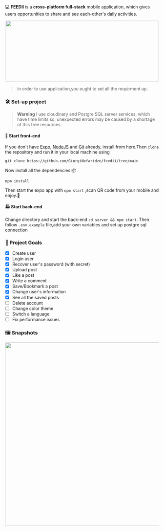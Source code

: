 💻 **FEEDII** is a **cross-platform full-stack** mobile application, which gives users opportunities to share and see each-other's daily activities.

<div style="display: flex;align-items:center; justify-content: center">
    <img src="../assets/logo.png" style="width: 500px;height:200px; text-align: center" />
</div>

> In order to use application,you ought to set all the requirment up.

### 🛠️ Set-up project

> **Warning**
> I use cloudinary and Postgre SQL server services, which have time limits
> so, unexpected errors may be caused by a shortage of this free resources.

#### 📱 Start front-end

If you don't have [Expo](https://expo.dev/), [NodeJS](https://nodejs.org/en) and [Git](https://git-scm.com) already, install from here.Then `clone` the repository and run it in your local machine using

```shell
git clone https://github.com/GiorgiNefaridze/feedii/tree/main
```

Now install all the dependencies 📦

```shell
npm install
```

Then start the expo app with `npm start` ,scan QR code from your mobile and enjoy.🎊

#### 🏭 Start back-end

Change directory and start the back-end `cd server && npm start`. Then follow `.env.example` file,add your own variables and set up postgre sql connection

### 🎯 Project Goals

- [x] Create user
- [x] Login user
- [x] Recover user's password (with secret)
- [x] Upload post
- [x] Like a post
- [x] Write a comment
- [x] Save/Bookmark a post
- [x] Change user's information
- [x] See all the saved posts
- [ ] Delete account
- [ ] Change color theme
- [ ] Switch a language
- [ ] Fix performance issues

### 🖼️ Snapshots

<img src="../assets/thumbnail.png" style="width: 600px" />
